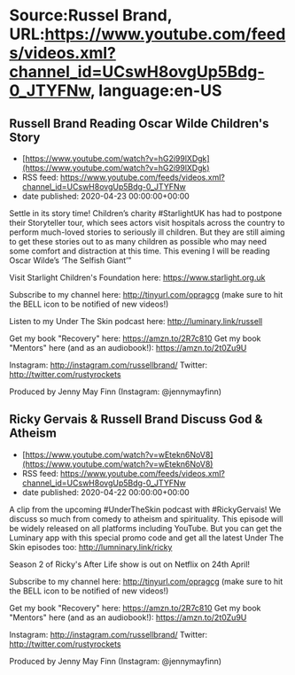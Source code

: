 # Source:Russel Brand, URL:https://www.youtube.com/feeds/videos.xml?channel_id=UCswH8ovgUp5Bdg-0_JTYFNw, language:en-US

## Russell Brand Reading Oscar Wilde Children's Story
 - [https://www.youtube.com/watch?v=hG2i99lXDgk](https://www.youtube.com/watch?v=hG2i99lXDgk)
 - RSS feed: https://www.youtube.com/feeds/videos.xml?channel_id=UCswH8ovgUp5Bdg-0_JTYFNw
 - date published: 2020-04-23 00:00:00+00:00

Settle in its story time! Children’s charity #StarlightUK has had to postpone their Storyteller tour, which sees actors visit hospitals across the country to perform much-loved stories to seriously ill children. But they are still aiming to get these stories out to as many children as possible who may need some comfort and distraction at this time. This evening I will be reading Oscar Wilde’s ‘The Selfish Giant’”

Visit Starlight Children's Foundation here: https://www.starlight.org.uk

Subscribe to my channel here: http://tinyurl.com/opragcg
(make sure to hit the BELL icon to be notified of new videos!)

Listen to my Under The Skin podcast here: 
http://luminary.link/russell

Get my book "Recovery" here: https://amzn.to/2R7c810
Get my book "Mentors" here (and as an audiobook!): https://amzn.to/2t0Zu9U

Instagram: http://instagram.com/russellbrand/
Twitter: http://twitter.com/rustyrockets

Produced by Jenny May Finn (Instagram: @jennymayfinn)

## Ricky Gervais & Russell Brand Discuss God & Atheism
 - [https://www.youtube.com/watch?v=wEtekn6NoV8](https://www.youtube.com/watch?v=wEtekn6NoV8)
 - RSS feed: https://www.youtube.com/feeds/videos.xml?channel_id=UCswH8ovgUp5Bdg-0_JTYFNw
 - date published: 2020-04-22 00:00:00+00:00

A clip from the upcoming #UnderTheSkin podcast with #RickyGervais!
We discuss so much from comedy to atheism and spirituality.
This episode will be widely released on all platforms including YouTube. But you can get the Luminary app with this special promo code and get all the latest Under The Skin episodes too: http://lumninary.link/ricky

Season 2 of Ricky's After Life show is out on Netflix on 24th April!

Subscribe to my channel here: http://tinyurl.com/opragcg
(make sure to hit the BELL icon to be notified of new videos!)

Get my book "Recovery" here: https://amzn.to/2R7c810
Get my book "Mentors" here (and as an audiobook!): https://amzn.to/2t0Zu9U

Instagram: http://instagram.com/russellbrand/
Twitter: http://twitter.com/rustyrockets

Produced by Jenny May Finn (Instagram: @jennymayfinn)

